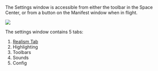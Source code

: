 The Settings window is accessible from either the toolbar in the Space Center, or from a button on the Manifest window when in flight.

![](http://i.imgur.com/Xwy8KyQ.png)

The settings window contains 5 tabs:

1. [Realism Tab](https://github.com/PapaJoesSoup/ShipManifest/wiki/1.3.1-Realism-Tab)
2. Highlighting
3. Toolbars
4. Sounds
5. Config
